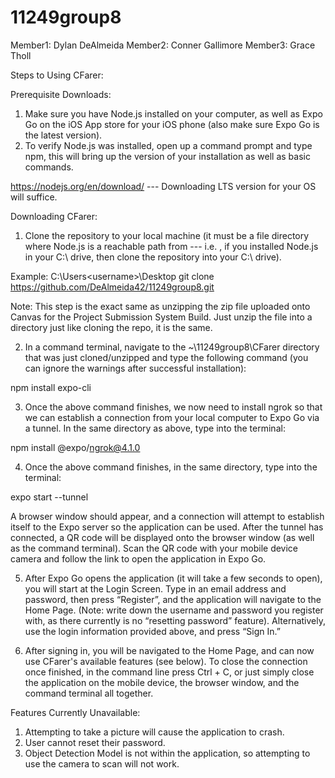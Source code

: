 # 11249group8

Member1: Dylan DeAlmeida
Member2: Conner Gallimore
Member3: Grace Tholl

Steps to Using CFarer:

Prerequisite Downloads: 
1. Make sure you have Node.js installed on your computer, as well as Expo Go on the iOS App store for your iOS phone (also make sure Expo Go is the latest version). 
2. To verify Node.js was installed, open up a command prompt and type npm, this will bring up the version of your installation as well as basic commands.

https://nodejs.org/en/download/ --- Downloading LTS version for your OS will suffice.

Downloading CFarer:

1. Clone the repository to your local machine (it must be a file directory where Node.js  is a reachable path from ---  i.e. , if you installed Node.js in your C:\ drive, then clone the repository into your C:\ drive).

Example:
C:\Users\<username>\Desktop git clone https://github.com/DeAlmeida42/11249group8.git

Note: This step is the exact same as unzipping the zip file uploaded onto Canvas for the Project Submission System Build. Just unzip the file into a directory just like cloning the repo, it is the same.

2. In a command terminal, navigate to the ~\11249group8\CFarer directory that was just cloned/unzipped and type the following command (you can ignore the warnings after successful installation):

npm install  expo-cli

3. Once the above command finishes, we now need to install ngrok so that we can establish a connection from your local computer to Expo Go via a tunnel. In the same directory as above, type into the terminal:

 npm install @expo/ngrok@4.1.0


4. Once the above command finishes, in the same directory, type into the terminal:

expo start --tunnel

A browser window should appear, and a connection will attempt to establish itself to the Expo server so the application can be used. After the tunnel has connected, a QR code will be displayed onto the browser window (as well as the command terminal). Scan the QR code with your mobile device camera and follow the link to open the application in Expo Go.

5. After Expo Go opens the application (it will take a few seconds to open), you will start at the Login Screen. Type in an email address and password, then press “Register”, and the application will navigate to the Home Page. (Note: write down the username and password you register with, as there currently is no “resetting password” feature). Alternatively, use the login information provided above, and press “Sign In.”

6. After signing in, you will be navigated to the Home Page, and can now use CFarer's available features (see below). To close the connection once finished, in the command line press Ctrl + C, or just simply close the application on the mobile device, the browser window, and the command terminal all together.

Features Currently Unavailable:

1. Attempting to take a picture will cause the application to crash.
2. User cannot reset their password.
3. Object Detection Model is not within the application, so attempting to use the camera to scan will not work.